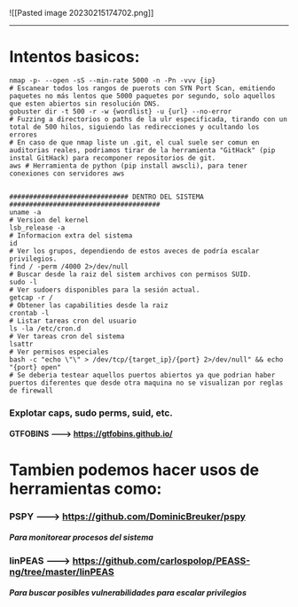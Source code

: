 ![[Pasted image 20230215174702.png]]

---

# Intentos basicos:

```shell
nmap -p- --open -sS --min-rate 5000 -n -Pn -vvv {ip} 
# Escanear todos los rangos de puerots con SYN Port Scan, emitiendo paquetes no más lentos que 5000 paquetes por segundo, solo aquellos que esten abiertos sin resolución DNS.
gobuster dir -t 500 -r -w {wordlist} -u {url} --no-error
# Fuzzing a directorios o paths de la ulr especificada, tirando con un total de 500 hilos, siguiendo las redirecciones y ocultando los errores
# En caso de que nmap liste un .git, el cual suele ser comun en auditorias reales, podriamos tirar de la herramienta "GitHack" (pip instal GitHack) para recomponer repositorios de git.
aws # Herramienta de python (pip install awscli), para tener conexiones con servidores aws


############################## DENTRO DEL SISTEMA ######################################
uname -a 
# Version del kernel
lsb_release -a 
# Informacion extra del sistema 
id
# Ver los grupos, dependiendo de estos aveces de podría escalar privilegios.
find / -perm /4000 2>/dev/null
# Buscar desde la raiz del sistem archivos con permisos SUID.
sudo -l
# Ver sudoers disponibles para la sesión actual.
getcap -r / 
# Obtener las capabilities desde la raiz
crontab -l 
# Listar tareas cron del usuario
ls -la /etc/cron.d
# Ver tareas cron del sistema
lsattr 
# Ver permisos especiales
bash -c "echo \"\" > /dev/tcp/{target_ip}/{port} 2>/dev/null" && echo "{port} open"
# Se deberia testear aquellos puertos abiertos ya que podrian haber puertos diferentes que desde otra maquina no se visualizan por reglas de firewall
```

### Explotar caps, sudo perms, suid, etc. 

#### GTFOBINS ---> https://gtfobins.github.io/



# Tambien podemos hacer usos de herramientas como:

### PSPY ---> https://github.com/DominicBreuker/pspy 
##### Para monitorear procesos del sistema

### linPEAS ---> https://github.com/carlospolop/PEASS-ng/tree/master/linPEAS
##### Para buscar posibles vulnerabilidades para escalar privilegios


